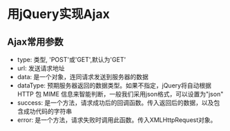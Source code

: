 # 用jQuery实现Ajax

## Ajax常用参数

+ type: 类型, 'POST'或'GET',默认为'GET'
+ url: 发送请求地址
+ data: 是一个对象，连同请求发送到服务器的数据
+ dataType: 预期服务器返回的数据类型。如果不指定，jQuery将自动根据 HTTP 包 MIME 信息来智能判断，一般我们采用json格式，可以设置为"json"
+ success: 是一个方法，请求成功后的回调函数。传入返回后的数据，以及包含成功代码的字符串
+ error: 是一个方法，请求失败时调用此函数。传入XMLHttpRequest对象。

